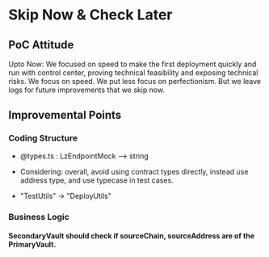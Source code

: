 # Skip Now & Check Later

## PoC Attitude

Upto Now: We focused on speed to make the first deployment quickly and run with control center, proving technical feasibility and exposing technical risks.
We focus on speed.
We put less focus on perfectionism.
But we leave logs for future improvements that we skip now.

## Improvemental Points

### Coding Structure

- @types.ts : LzEndpointMock --> string

- Considering:
overall, avoid using contract types directly, instead use address type, and use typecase in test cases.

- "TestUtils" -> "DeployUtils"

### Business Logic

#### SecondaryVault should check if sourceChain, sourceAddress are of the PrimaryVault.
